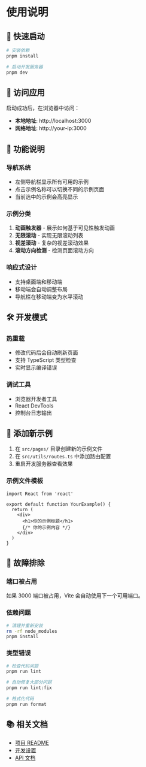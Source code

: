 # 使用说明

## 🚀 快速启动

```bash
# 安装依赖
pnpm install

# 启动开发服务器
pnpm dev
```

## 📱 访问应用

启动成功后，在浏览器中访问：
- **本地地址**: http://localhost:3000
- **网络地址**: http://your-ip:3000

## 🎯 功能说明

### 导航系统
- 左侧导航栏显示所有可用的示例
- 点击示例名称可以切换不同的示例页面
- 当前选中的示例会高亮显示

### 示例分类
1. **动画触发器** - 展示如何基于可见性触发动画
2. **无限滚动** - 实现无限滚动列表
3. **视差滚动** - 复杂的视差滚动效果
4. **滚动方向检测** - 检测页面滚动方向

### 响应式设计
- 支持桌面端和移动端
- 移动端会自动调整布局
- 导航栏在移动端变为水平滚动

## 🛠️ 开发模式

### 热重载
- 修改代码后会自动刷新页面
- 支持 TypeScript 类型检查
- 实时显示编译错误

### 调试工具
- 浏览器开发者工具
- React DevTools
- 控制台日志输出

## 📝 添加新示例

1. 在 `src/pages/` 目录创建新的示例文件
2. 在 `src/utils/routes.ts` 中添加路由配置
3. 重启开发服务器查看效果

### 示例文件模板
```tsx
import React from 'react'

export default function YourExample() {
  return (
    <div>
      <h1>你的示例标题</h1>
      {/* 你的示例内容 */}
    </div>
  )
}
```

## 🔧 故障排除

### 端口被占用
如果 3000 端口被占用，Vite 会自动使用下一个可用端口。

### 依赖问题
```bash
# 清理并重新安装
rm -rf node_modules
pnpm install
```

### 类型错误
```bash
# 检查代码问题
pnpm run lint

# 自动修复大部分问题
pnpm run lint:fix

# 格式化代码
pnpm run format
```

## 📚 相关文档

- [项目 README](./README.md)
- [开发设置](./dev-setup.md)
- [API 文档](../README.md)
